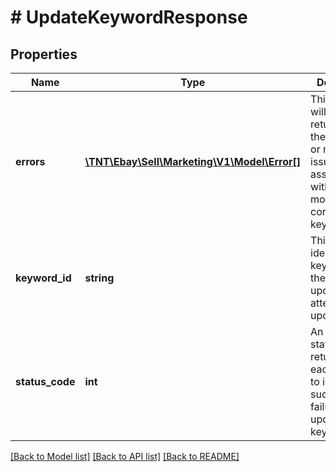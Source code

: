 # # UpdateKeywordResponse

## Properties

Name | Type | Description | Notes
------------ | ------------- | ------------- | -------------
**errors** | [**\TNT\Ebay\Sell\Marketing\V1\Model\Error[]**](Error.md) | This container will be returned if there are one or more issues associated with modifying the corresponding keyword. | [optional]
**keyword_id** | **string** | This field identifies the keyword that the seller updated, or attempted to update. | [optional]
**status_code** | **int** | An HTTP status code is returned for each keyword to indicate the success or failure of updating that keyword. | [optional]

[[Back to Model list]](../../README.md#models) [[Back to API list]](../../README.md#endpoints) [[Back to README]](../../README.md)
